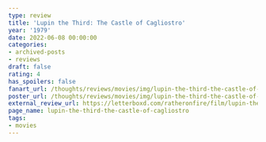 ```yaml
---
type: review
title: 'Lupin the Third: The Castle of Cagliostro'
year: '1979'
date: 2022-06-08 00:00:00
categories:
- archived-posts
- reviews
draft: false
rating: 4
has_spoilers: false
fanart_url: /thoughts/reviews/movies/img/lupin-the-third-the-castle-of-cagliostro_fanart.png
poster_url: /thoughts/reviews/movies/img/lupin-the-third-the-castle-of-cagliostro_poster.png
external_review_url: https://letterboxd.com/ratheronfire/film/lupin-the-third-the-castle-of-cagliostro/
page_name: lupin-the-third-the-castle-of-cagliostro
tags:
- movies
---
```


